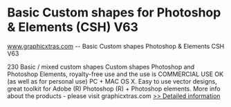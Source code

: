 # Basic Custom shapes for Photoshop & Elements (CSH) V63
www.graphicxtras.com -- Basic Custom shapes Photoshop & Elements CSH V63

230 Basic / mixed custom shapes Custom shapes Photoshop and Photoshop Elements, royalty-free use and the use is COMMERCIAL USE OK (as well as for personal use) PC + MAC OS X. Easy to use vector designs, great toolkit for Adobe (R) Photoshop (R) + Photoshop elements. More info about the products - please visit graphicxtras.com
[>> Detailed information](https://secure.shareit.com/shareit/product.html?productid=300266009&affiliateid=200057808)